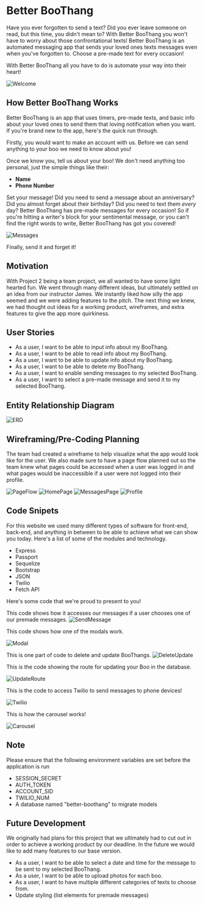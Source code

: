 # Better BooThang

Have you ever forgotten to send a text? Did you ever leave someone on read, but this time, you didn't mean to? With Better BooThang you won't have to worry about those confrontational texts! Better BooThang is an automated messaging app that sends your loved ones texts messages even when you've forgotten to. Choose a pre-made text for every occasion!

With Better BooThang all you have to do is automate your way into their heart!

![Welcome](public/images/Welcome.png)

## How Better BooThang Works

Better BooThang is an app that uses timers, pre-made texts, and basic info about your loved ones to send them that loving notification when you want. If you're brand new to the app, here's the quick run through.

Firstly, you would want to make an account with us. Before we can send anything to your boo we need to know about you!

Once we know you, tell us about your boo! We don't need anything too personal, just the simple things like their:

- **Name**
- **Phone Number**

Set your message! Did you need to send a message about an anniversary? Did you almost forget about their birthday? Did you need to text them _every_ day? Better BooThang has pre-made messages for every occasion! So if you're hitting a writer's block for your sentimental message, or you can't find the right words to write, Better BooThang has got you covered!

![Messages](public/images/Messages.png)

Finally, send it and forget it!

## Motivation

With Project 2 being a team project, we all wanted to have some light hearted fun. We went through many different ideas, but ultimately settled on an idea from our instructor James. We instantly liked how silly the app seemed and we were adding features to the pitch. The next thing we knew, we had thought out ideas for a working product, wireframes, and extra features to give the app more quirkiness.

## User Stories

- As a user, I want to be able to input info about my BooThang.
- As a user, I want to be able to read info about my BooThang.
- As a user, I want to be able to update info about my BooThang.
- As a user, I want to be able to delete my BooThang.
- As a user, I want to enable sending messages to my selected BooThang.
- As a user, I want to select a pre-made message and send it to my selected BooThang.

## Entity Relationship Diagram

![ERD](public/images/ERD.jpeg)

## Wireframing/Pre-Coding Planning

The team had created a wireframe to help visualize what the app would look like for the user. We also made sure to have a page flow planned out so the team knew what pages could be accessed when a user was logged in and what pages would be inaccessible if a user were not logged into their profile.

![PageFlow](public/images/PageFlow.png)
![HomePage](public/images/BBTHome.png)
![MessagesPage](public/images/BBTMessages.png)
![Profile](public/images/BBTProfile.png)

## Code Snipets

For this website we used many different types of software for front-end, back-end, and anything in between to be able to achieve what we can show you today. Here's a list of some of the modules and technology.

- Express
- Passport
- Sequelize
- Bootstrap
- JSON
- Twilio
- Fetch API

Here's some code that we're proud to present to you!

This code shows how it accesses our messages if a user chooses one of our premade messages.
![SendMessage](public/images/SendMessage.png)

This code shows how one of the modals work.

![Modal](public/images/JSModal.png)

This is one part of code to delete and update BooThangs.
![DeleteUpdate](public/images/DeleteAndUpdate.png)

This is the code showing the route for updating your Boo in the database.

![UpdateRoute](public/images/UpdateRoute.png)

This is the code to access Twilio to send messages to phone devices!

![Twilio](public/images/Twilio.png)

This is how the carousel works!

![Carousel](public/images/Carousel.png)

## Note

Please ensure that the following environment variables are set before the application is run

- SESSION_SECRET
- AUTH_TOKEN
- ACCOUNT_SID
- TWILIO_NUM
- A database named "better-boothang" to migrate models

## Future Development

We originally had plans for this project that we ultimately had to cut out in order to achieve a working product by our deadline. In the future we would like to add many features to our base version.

- As a user, I want to be able to select a date and time for the message to be sent to my selected BooThang.
- As a user, I want to be able to upload photos for each boo.
- As a user, I want to have multiple different categories of texts to choose from.
- Update styling (list elements for premade messages)
